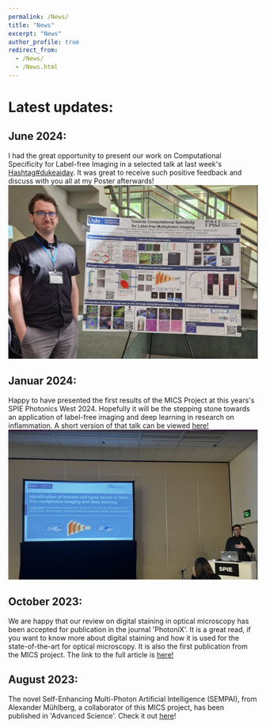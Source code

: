 ```yaml
---
permalink: /News/
title: "News"
excerpt: "News"
author_profile: true
redirect_from: 
  - /News/
  - /News.html
---
```


# Latest updates: 

## June 2024: 
I had the great opportunity to present our work on Computational Specificity for Label-free Imaging in a selected talk at last week's [Hashtag#dukeaiday](https://dukeai.day/). It was great to receive such positive feedback and discuss with you all at my Poster afterwards!
<br/><img src='/images/DukeAIDay_poster.png' style="width:550px">

## Januar 2024: 
Happy to have presented the first results of the MICS Project at this years's SPIE Photonics West 2024. Hopefully it will be the stepping stone towards an application of label-free imaging and deep learning in research on inflammation. A short version of that talk can be viewed [here!](https://www.youtube.com/watch?v=vQGPr9gr9TY) 
<br/><img src='/images/2024_PW24_Foto_of_talk.jpg' style="width:550px">
 
## October 2023: 
We are happy that our review on digital staining in optical microscopy has been accepted for publication in the journal 'PhotoniX'. It is a great read, if you want to know more about digital staining and how it is used for the state-of-the-art for optical microscopy. It is also the first publication from the MICS project. The link to the full article is [here!](https://doi.org/10.1186/s43074-023-00113-4) 
 
## August 2023: 
The novel Self-Enhancing Multi-Photon Artificial Intelligence (SEMPAI), from Alexander Mühlberg, a collaborator of this MICS project, has been published in 'Advanced Science'. Check it out [here](https://doi.org/10.1002/advs.202206319)!

